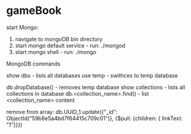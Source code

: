 # gameBook

start Mongo:

1. navigate to mongoDB bin directory
2. start mongo default service - run: ./mongod
3. start mongo shell           - run: ./mongo


MongoDB commands

show dbs - lists all databases
use temp - swithces to temp database

db.dropDatabase() - removes temp database
show collections - lists all collections in database
db.<collection_name>.find() - list <collection_name> content


remove from array:
db.UUID_1.update({"_id": ObjectId("59b6e5a4bd7f64415c709c01")}, {$pull: {children: { linkText: "1"}}})